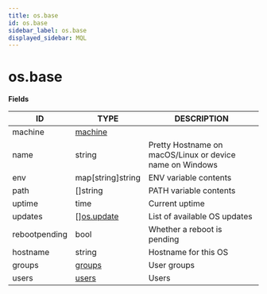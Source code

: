 ```yaml
---
title: os.base
id: os.base
sidebar_label: os.base
displayed_sidebar: MQL
---
```


# os.base

**Fields**

| ID            | TYPE                                | DESCRIPTION                                              |
| ------------- | ----------------------------------- | -------------------------------------------------------- |
| machine       | [machine](machine.md)               |                                                          |
| name          | string                              | Pretty Hostname on macOS/Linux or device name on Windows |
| env           | map[string]string                   | ENV variable contents                                    |
| path          | &#91;&#93;string                    | PATH variable contents                                   |
| uptime        | time                                | Current uptime                                           |
| updates       | &#91;&#93;[os.update](os.update.md) | List of available OS updates                             |
| rebootpending | bool                                | Whether a reboot is pending                              |
| hostname      | string                              | Hostname for this OS                                     |
| groups        | [groups](groups.md)                 | User groups                                              |
| users         | [users](users.md)                   | Users                                                    |
